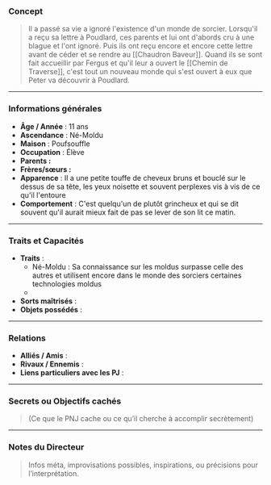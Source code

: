 ### Concept
> Il a passé sa vie a ignoré l'existence d'un monde de sorcier. Lorsqu'il a reçu sa lettre à Poudlard, ces parents et lui ont d'abords cru à une blague et l'ont ignoré. Puis ils ont reçu encore et encore cette lettre avant de céder et se rendre au [[Chaudron Baveur]]. Quand ils se sont fait accueillir par Fergus et qu'il leur a ouvert le [[Chemin de Traverse]], c'est tout un nouveau monde qui s'est ouvert à eux que Peter va découvrir à Poudlard.

---

### Informations générales
- **Âge / Année** : 11 ans
- **Ascendance** : Né-Moldu
- **Maison** : Poufsouffle
- **Occupation** : Élève
- **Parents :**
- **Frères/sœurs :**
- **Apparence** : Il a une petite touffe de cheveux bruns et bouclé sur le dessus de sa tête, les yeux noisette et souvent perplexes vis à vis de ce qu'il l'entoure
- **Comportement** : C'est quelqu'un de plutôt grincheux et qui se dit souvent qu'il aurait mieux fait de pas se lever de son lit ce matin. 


---

### Traits et Capacités
- **Traits** : 
	- Né-Moldu : Sa connaissance sur les moldus surpasse celle des autres et utilisent encore dans le monde des sorciers certaines technologies moldus
	- 
- **Sorts maîtrisés** : 
- **Objets possédés** : 

---

### Relations
- **Alliés / Amis** : 
- **Rivaux / Ennemis** : 
- **Liens particuliers avec les PJ** : 

---

### Secrets ou Objectifs cachés
> (Ce que le PNJ cache ou ce qu’il cherche à accomplir secrètement)

---

### Notes du Directeur
> Infos méta, improvisations possibles, inspirations, ou précisions pour l’interprétation.


